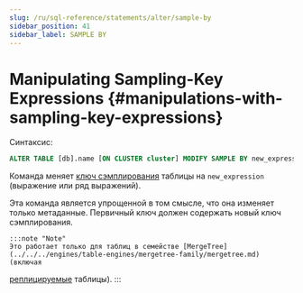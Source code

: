 ```yaml
---
slug: /ru/sql-reference/statements/alter/sample-by
sidebar_position: 41
sidebar_label: SAMPLE BY
---
```


# Manipulating Sampling-Key Expressions {#manipulations-with-sampling-key-expressions}

Синтаксис:

``` sql
ALTER TABLE [db].name [ON CLUSTER cluster] MODIFY SAMPLE BY new_expression
```

Команда меняет [ключ сэмплирования](../../../engines/table-engines/mergetree-family/mergetree.md) таблицы на `new_expression` (выражение или ряд выражений).

Эта команда является упрощенной в том смысле, что она изменяет только метаданные. Первичный ключ должен содержать новый ключ сэмплирования.

    :::note "Note"
    Это работает только для таблиц в семействе [MergeTree](../../../engines/table-engines/mergetree-family/mergetree.md) (включая
[реплицируемые](../../../engines/table-engines/mergetree-family/replication.md) таблицы).
    :::